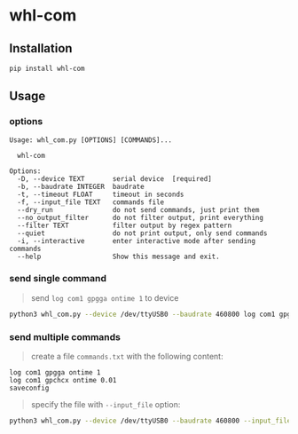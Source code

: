 # whl-com

## Installation

```bash
pip install whl-com
```

## Usage

### options

```text
Usage: whl_com.py [OPTIONS] [COMMANDS]...

  whl-com

Options:
  -D, --device TEXT       serial device  [required]
  -b, --baudrate INTEGER  baudrate
  -t, --timeout FLOAT     timeout in seconds
  -f, --input_file TEXT   commands file
  --dry_run               do not send commands, just print them
  --no_output_filter      do not filter output, print everything
  --filter TEXT           filter output by regex pattern
  --quiet                 do not print output, only send commands
  -i, --interactive       enter interactive mode after sending commands
  --help                  Show this message and exit.
```

### send single command

> send `log com1 gpgga ontime 1` to device

```bash
python3 whl_com.py --device /dev/ttyUSB0 --baudrate 460800 log com1 gpgga ontime 1
```

### send multiple commands

> create a file `commands.txt` with the following content:

```text
log com1 gpgga ontime 1
log com1 gpchcx ontime 0.01
saveconfig
```

> specify the file with `--input_file` option:

```bash
python3 whl_com.py --device /dev/ttyUSB0 --baudrate 460800 --input_file commands.txt
```
